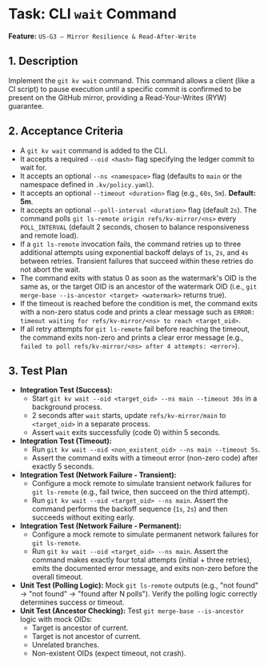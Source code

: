 # Task: CLI `wait` Command

**Feature:** `US-G3 — Mirror Resilience & Read-After-Write`

## 1. Description

Implement the `git kv wait` command. This command allows a client (like a CI script) to pause execution until a specific commit is confirmed to be present on the GitHub mirror, providing a Read-Your-Writes (RYW) guarantee.

## 2. Acceptance Criteria

- A `git kv wait` command is added to the CLI.
- It accepts a required `--oid <hash>` flag specifying the ledger commit to wait for.
- It accepts an optional `--ns <namespace>` flag (defaults to `main` or the namespace defined in `.kv/policy.yaml`).
- It accepts an optional `--timeout <duration>` flag (e.g., `60s`, `5m`). **Default: 5m**.
- It accepts an optional `--poll-interval <duration>` flag (default `2s`). The command polls `git ls-remote origin refs/kv-mirror/<ns>` every `POLL_INTERVAL` (default 2 seconds, chosen to balance responsiveness and remote load).
- If a `git ls-remote` invocation fails, the command retries up to three additional attempts using exponential backoff delays of `1s`, `2s`, and `4s` between retries. Transient failures that succeed within these retries do not abort the wait.
- The command exits with status 0 as soon as the watermark's OID is the same as, or the target OID is an ancestor of the watermark OID (i.e., `git merge-base --is-ancestor <target> <watermark>` returns true).
- If the timeout is reached before the condition is met, the command exits with a non-zero status code and prints a clear message such as `ERROR: timeout waiting for refs/kv-mirror/<ns> to reach <target_oid>`.
- If all retry attempts for `git ls-remote` fail before reaching the timeout, the command exits non-zero and prints a clear error message (e.g., `failed to poll refs/kv-mirror/<ns> after 4 attempts: <error>`).

## 3. Test Plan

- **Integration Test (Success):**
  - Start `git kv wait --oid <target_oid> --ns main --timeout 30s` in a background process.
  - 2 seconds after `wait` starts, update `refs/kv-mirror/main` to `<target_oid>` in a separate process.
  - Assert `wait` exits successfully (code 0) within 5 seconds.
- **Integration Test (Timeout):**
  - Run `git kv wait --oid <non_existent_oid> --ns main --timeout 5s`.
  - Assert the command exits with a timeout error (non-zero code) after exactly 5 seconds.
- **Integration Test (Network Failure - Transient):**
  - Configure a mock remote to simulate transient network failures for `git ls-remote` (e.g., fail twice, then succeed on the third attempt).
  - Run `git kv wait --oid <target_oid> --ns main`. Assert the command performs the backoff sequence (`1s`, `2s`) and then succeeds without exiting early.
- **Integration Test (Network Failure - Permanent):**
  - Configure a mock remote to simulate permanent network failures for `git ls-remote`.
  - Run `git kv wait --oid <target_oid> --ns main`. Assert the command makes exactly four total attempts (initial + three retries), emits the documented error message, and exits non-zero before the overall timeout.
- **Unit Test (Polling Logic):** Mock `git ls-remote` outputs (e.g., "not found" -> "not found" -> "found after N polls"). Verify the polling logic correctly determines success or timeout.
- **Unit Test (Ancestor Checking):** Test `git merge-base --is-ancestor` logic with mock OIDs:
  - Target is ancestor of current.
  - Target is not ancestor of current.
  - Unrelated branches.
  - Non-existent OIDs (expect timeout, not crash).
